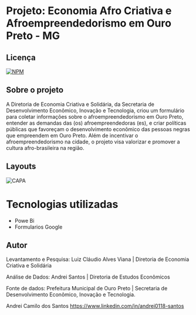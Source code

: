 # Projeto: Economia Afro Criativa e Afroempreendedorismo em Ouro Preto - MG

## Licença  
[![NPM](https://img.shields.io/npm/l/react)](https://github.com/andrei0118/gn-vendas/blob/master/LICENSE)

## Sobre o projeto

A Diretoria de Economia Criativa e Solidária, da Secretaria de Desenvolvimento Econômico, Inovação e Tecnologia, criou um formulário para coletar informações sobre o afroempreendedorismo em Ouro Preto, entender as demandas das (os) afroempreendedoras (es), e criar políticas públicas que favoreçam o desenvolvimento econômico das pessoas negras que empreendem em Ouro Preto. Além de incentivar o afroempreendedorismo na cidade, o projeto visa valorizar e promover a cultura afro-brasileira na região.

##  Layouts  
![CAPA](https://github.com/andrei0118/Power-Bi-Estudo-Afroempreendorismo/assets/75299828/8965c1d7-5e20-4616-8490-615dc900cc73)


# Tecnologias utilizadas
- Powe Bi
- Formularios Google
  
## Autor
Levantamento e Pesquisa: Luiz Cláudio Alves Viana |  Diretoria de Economia Criativa e Solidária 

Análise de Dados: Andrei Santos | Diretoria de Estudos Econômicos 

Fonte de dados: Prefeitura Municipal de Ouro Preto | Secretaria de Desenvolvimento Econômico, Inovação e Tecnologia.

Andrei Camilo dos Santos
https://www.linkedin.com/in/andrei0118-santos

